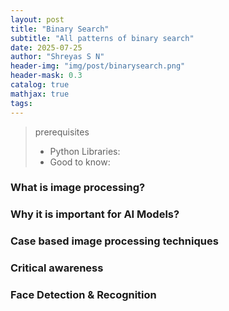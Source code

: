 ```yaml
---
layout: post
title: "Binary Search"
subtitle: "All patterns of binary search"
date: 2025-07-25
author: "Shreyas S N"
header-img: "img/post/binarysearch.png"
header-mask: 0.3
catalog: true
mathjax: true
tags:
---
```


> prerequisites 
> - Python Libraries: 
> - Good to know: 

### What is image processing? 

### Why it is important for AI Models? 

### Case based image processing techniques 

### Critical awareness

### Face Detection & Recognition 

### 
